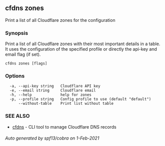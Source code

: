 ## cfdns zones

Print a list of all Cloudflare zones for the configuration

### Synopsis


Print a list of all Cloudflare zones with their most important details in a table.
It uses the configuration of the specified profile or directly the api-key and email flag (if set).
		

```
cfdns zones [flags]
```

### Options

```
  -a, --api-key string   Cloudflare API key
  -e, --email string     Cloudflare email
  -h, --help             help for zones
  -p, --profile string   Config profile to use (default "default")
      --without-table    Print list without table
```

### SEE ALSO

* [cfdns](cfdns.md)	 - CLI tool to manage Cloudflare DNS records

###### Auto generated by spf13/cobra on 1-Feb-2021
